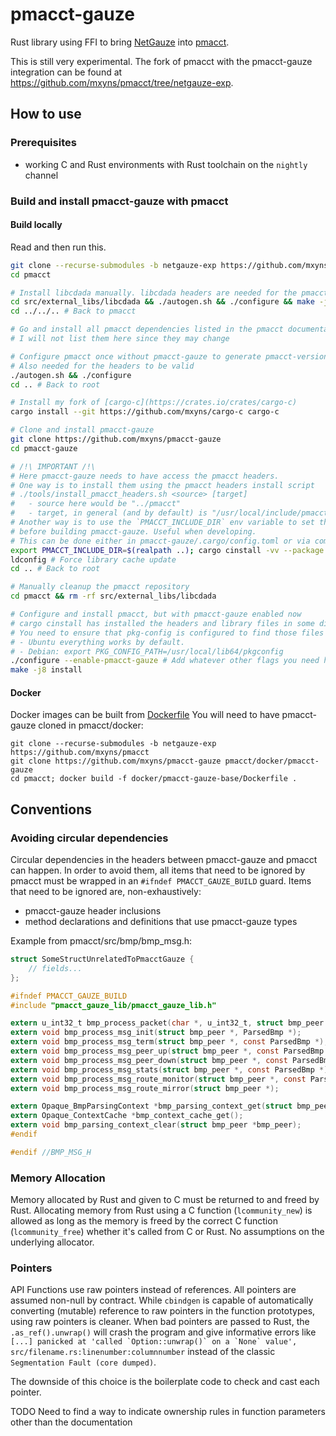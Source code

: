 # pmacct-gauze

Rust library using FFI to bring [NetGauze](https://github.com/netgauze/netgauze)
into [pmacct](https://github.com/pmacct/pmacct).

This is still very experimental. The fork of pmacct with the pmacct-gauze integration can be found
at https://github.com/mxyns/pmacct/tree/netgauze-exp.

## How to use

### Prerequisites

- working C and Rust environments with Rust toolchain on the `nightly` channel

### Build and install pmacct-gauze with pmacct

#### Build locally

Read and then run this.

```bash
git clone --recurse-submodules -b netgauze-exp https://github.com/mxyns/pmacct/ 
cd pmacct

# Install libcdada manually. libcdada headers are needed for the pmacct headers to be valid
cd src/external_libs/libcdada && ./autogen.sh && ./configure && make -j8 install
cd ../../.. # Back to pmacct

# Go and install all pmacct dependencies listed in the pmacct documentation.
# I will not list them here since they may change

# Configure pmacct once without pmacct-gauze to generate pmacct-version.h
# Also needed for the headers to be valid
./autogen.sh && ./configure
cd .. # Back to root

# Install my fork of [cargo-c](https://crates.io/crates/cargo-c)
cargo install --git https://github.com/mxyns/cargo-c cargo-c

# Clone and install pmacct-gauze
git clone https://github.com/mxyns/pmacct-gauze
cd pmacct-gauze

# /!\ IMPORTANT /!\
# Here pmacct-gauze needs to have access the pmacct headers.
# One way is to install them using the pmacct headers install script 
# ./tools/install_pmacct_headers.sh <source> [target]
#   - source here would be "../pmacct"
#   - target, in general (and by default) is "/usr/local/include/pmacct"
# Another way is to use the `PMACCT_INCLUDE_DIR` env variable to set the location of the headers
# before building pmacct-gauze. Useful when developing.
# This can be done either in pmacct-gauze/.cargo/config.toml or via command line
export PMACCT_INCLUDE_DIR=$(realpath ..); cargo cinstall -vv --package pmacct-gauze-lib
ldconfig # Force library cache update
cd .. # Back to root

# Manually cleanup the pmacct repository 
cd pmacct && rm -rf src/external_libs/libcdada

# Configure and install pmacct, but with pmacct-gauze enabled now
# cargo cinstall has installed the headers and library files in some directory (a default or custom one) of your OS
# You need to ensure that pkg-config is configured to find those files on your machine:
# - Ubuntu everything works by default.
# - Debian: export PKG_CONFIG_PATH=/usr/local/lib64/pkgconfig
./configure --enable-pmacct-gauze # Add whatever other flags you need here
make -j8 install
```

#### Docker

Docker images can be built
from [Dockerfile](https://github.com/mxyns/pmacct/blob/netgauze-exp/docker/pmacct-gauze-base/Dockerfile)
You will need to have pmacct-gauze cloned in pmacct/docker:
```
git clone --recurse-submodules -b netgauze-exp https://github.com/mxyns/pmacct
git clone https://github.com/mxyns/pmacct-gauze pmacct/docker/pmacct-gauze
cd pmacct; docker build -f docker/pmacct-gauze-base/Dockerfile .
```

## Conventions

### Avoiding circular dependencies

Circular dependencies in the headers between pmacct-gauze and pmacct can happen.
In order to avoid them, all items that need to be ignored by pmacct must be wrapped in
an `#ifndef PMACCT_GAUZE_BUILD` guard.
Items that need to be ignored are, non-exhaustively:

- pmacct-gauze header inclusions
- method declarations and definitions that use pmacct-gauze types

Example from pmacct/src/bmp/bmp_msg.h:

```c
struct SomeStructUnrelatedToPmacctGauze {
    // fields...
};

#ifndef PMACCT_GAUZE_BUILD
#include "pmacct_gauze_lib/pmacct_gauze_lib.h"

extern u_int32_t bmp_process_packet(char *, u_int32_t, struct bmp_peer *, int *);
extern void bmp_process_msg_init(struct bmp_peer *, ParsedBmp *);
extern void bmp_process_msg_term(struct bmp_peer *, const ParsedBmp *);
extern void bmp_process_msg_peer_up(struct bmp_peer *, const ParsedBmp *);
extern void bmp_process_msg_peer_down(struct bmp_peer *, const ParsedBmp *);
extern void bmp_process_msg_stats(struct bmp_peer *, const ParsedBmp *);
extern void bmp_process_msg_route_monitor(struct bmp_peer *, const ParsedBmp *);
extern void bmp_process_msg_route_mirror(struct bmp_peer *);

extern Opaque_BmpParsingContext *bmp_parsing_context_get(struct bmp_peer *bmp_peer);
extern Opaque_ContextCache *bmp_context_cache_get();
extern void bmp_parsing_context_clear(struct bmp_peer *bmp_peer);
#endif

#endif //BMP_MSG_H
```

### Memory Allocation

Memory allocated by Rust and given to C must be returned to and freed by Rust.
Allocating memory from Rust using a C function (`lcommunity_new`) is allowed as long as the memory is freed by
the correct C function (`lcommunity_free`) whether it's called from C or Rust.
No assumptions on the underlying allocator.

### Pointers

API Functions use raw pointers instead of references. All pointers are assumed non-null by contract.
While `cbindgen` is capable of automatically converting (mutable) reference
to raw pointers in the function prototypes, using raw pointers is cleaner.
When bad pointers are passed to Rust, the `.as_ref().unwrap()` will crash the program
and give informative errors like
```[...] panicked at 'called `Option::unwrap()` on a `None` value', src/filename.rs:linenumber:columnnumber```
instead of the classic `Segmentation Fault (core dumped)`.

The downside of this choice is the boilerplate code to check and cast each pointer.

TODO
Need to find a way to indicate ownership rules in function parameters other than the documentation 
